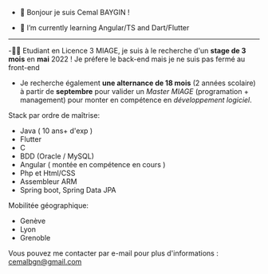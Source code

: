 - 👋 Bonjour je suis Cemal BAYGIN !

- 🌱 I’m currently learning Angular/TS and Dart/Flutter

---

-👨‍🎓 Etudiant en Licence 3 MIAGE, je suis à le recherche d'un **stage de 3 mois** en **mai** 2022 ! Je préfere le back-end mais je ne suis pas fermé au front-end
- Je recherche également **une alternance de 18 mois** (2 années scolaire) à partir de **septembre** pour valider un *Master MIAGE* (programation + management) pour monter en compétence en *développement logiciel*.

Stack par ordre de maîtrise: 
  - Java ( 10 ans+ d'exp )
  - Flutter
  - C
  - BDD (Oracle / MySQL)
  - Angular ( montée en compétence en cours )
  - Php et Html/CSS
  - Assembleur ARM
  - Spring boot, Spring Data JPA

Mobilitée géographique:
  - Genève
  - Lyon
  - Grenoble
  
Vous pouvez me contacter par e-mail pour plus d'informations : cemalbgn@gmail.com
